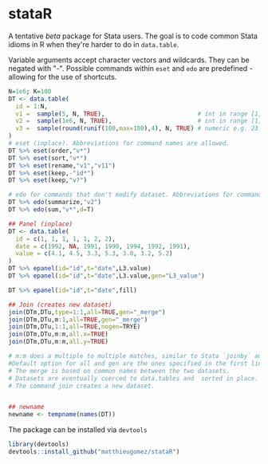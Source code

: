 stataR
======

A tentative *beta* package for Stata users. The goal is to code common Stata idioms in R when they're harder to do in `data.table`.

Variable arguments accept character vectors and wildcards. They can be negated with "-". 
Possible commands within `eset` and `edo` are predefined - allowing for the use of shortcuts.



````R
N=1e6; K=100
DT <- data.table(
  id = 1:N,
  v1 =  sample(5, N, TRUE),                          # int in range [1,5]
  v2 =  sample(1e6, N, TRUE),                        # int in range [1,1e6]
  v3 =  sample(round(runif(100,max=100),4), N, TRUE) # numeric e.g. 23.5749
)
# eset (inplace). Abbreviations for command names are allowed.
DT %>% eset(order,"v*")
DT %>% eset(sort,"v*")
DT %>% eset(rename,"v1","v11")
DT %>% eset(keep,-"id*")
DT %>% eset(keep,"v?")

# edo for commands that don't modify dataset. Abbreviations for command names are allowed.
DT %>% edo(summarize,"v2")
DT %>% edo(sum,"v*",d=T)

## Panel (inplace)
DT <- data.table(
  id = c(1, 1, 1, 1, 1, 2, 2), 
  date = c(1992, NA, 1991, 1990, 1994, 1992, 1991), 
  value = c(4.1, 4.5, 3.3, 5.3, 3.0, 3.2, 5.2)
)
DT %>% epanel(id="id",t="date",L3.value)
DT %>% epanel(id="id",t="date",L3.value,gen="L3_value")

DT %>% epanel(id="id",t="date",fill)

## Join (creates new dataset)
join(DTm,DTu,type=1:1,all=TRUE,gen="_merge")
join(DTm,DTu,m:1,all=TRUE,gen="_merge")
join(DTm,DTu,1:1,all=TRUE,nogen=TRYE)
join(DTm,DTu,m:m,all.x=TRUE)
join(DTm,DTu,m:m,all.y=TRUE)

# m:m does a multiple to multiple matches, similar to Stata `joinby` and *not* to Stata `merge`. 
#Default option for all and gen are the ones specified in the first line. 
# The merge is based on common names between the two datasets. 
# Datasets are eventually coerced to data.tables and  sorted in place.
# The command join creates a new dataset.


## newname
newname <- tempname(names(DT))
````




The package can be installed via `devtools`

````R
library(devtools)
devtools::install_github("matthieugomez/stataR")
````
